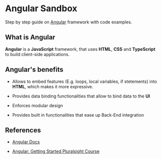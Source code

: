 # Angular Sandbox

Step by step guide on [Angular](https://angular.io/) framework with code examples.

## What is Angular

**Angular** is a **JavaScript** framework, that uses **HTML**, **CSS** and **TypeScript** to build client-side applications.

## Angular's benefits

* Allows to embed features (E.g. loops, local variables, if stetements) into **HTML**, which makes it more expressive.

* Provides data binding functionalities that allow to bind data to the **UI**

* Enforces modular design
* Provides built in functionalities that ease up Back-End integration

## References

* [Angular Docs](https://angular.io/docs)

* [Angular: Getting Started Pluralsight Course](https://app.pluralsight.com/library/courses/angular-2-getting-started-update/table-of-contents)
